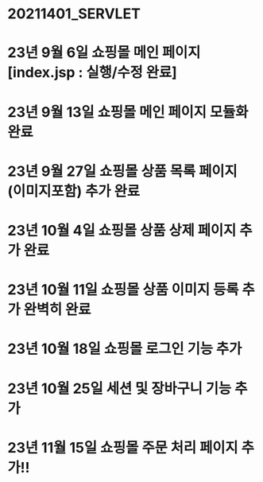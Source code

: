 # 20211401_SERVLET
# 23년 9월 6일 쇼핑몰 메인 페이지  [index.jsp : 실행/수정 완료] 
# 23년 9월 13일 쇼핑몰 메인 페이지 모듈화 완료
# 23년 9월 27일 쇼핑몰 상품 목록 페이지 (이미지포함) 추가 완료
# 23년 10월 4일 쇼핑몰 상품 상제 페이지 추가 완료 
# 23년 10월 11일 쇼핑몰 상품 이미지 등록 추가  완벽히 완료
# 23년 10월 18일 쇼핑몰 로그인 기능 추가 
# 23년 10월 25일 세션 및 장바구니 기능 추가 
# 23년 11월 15일 쇼핑몰 주문 처리 페이지 추가!!